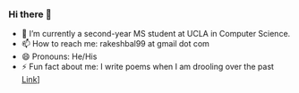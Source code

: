 ### Hi there 👋

- 🌱 I’m currently a second-year MS student at UCLA in Computer Science.
- 📫 How to reach me: rakeshbal99 at gmail dot com
- 😄 Pronouns: He/His
- ⚡ Fun fact about me: I write poems when I am drooling over the past [Link](https://rakeshbal99.github.io/poems.html)]

<!--
**rakeshbal99/rakeshbal99** is a ✨ _special_ ✨ repository because its `README.md` (this file) appears on your GitHub profile.

Here are some ideas to get you started:

- 🔭 I’m currently working on ...
- 🌱 I’m currently learning ...
- 👯 I’m looking to collaborate on ...
- 🤔 I’m looking for help with ...
- 💬 Ask me about ...
- 📫 How to reach me: ...
- 😄 Pronouns: ...
- ⚡ Fun fact: ...
-->
